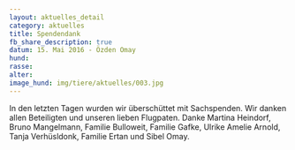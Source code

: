 ```yaml
---
layout: aktuelles_detail
category: aktuelles
title: Spendendank
fb_share_description: true
datum: 15. Mai 2016 - Özden Omay
hund: 
rasse:
alter:
image_hund: img/tiere/aktuelles/003.jpg
---
```


In den letzten Tagen wurden wir überschüttet mit Sachspenden. Wir danken allen Beteiligten und unseren lieben Flugpaten.
Danke Martina Heindorf, Bruno Mangelmann, Familie Bulloweit, Familie Gafke, Ulrike Amelie Arnold, Tanja Verhüsldonk, Familie Ertan und Sibel Omay.
